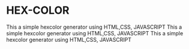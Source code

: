 # HEX-COLOR
This a simple hexcolor generator using HTML,CSS, JAVASCRIPT
This a simple hexcolor generator using HTML,CSS, JAVASCRIPT
This a simple hexcolor generator using HTML,CSS, JAVASCRIPT
